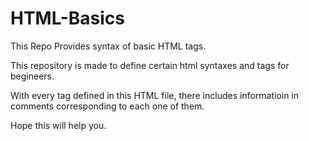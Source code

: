 # HTML-Basics
This Repo Provides syntax of basic HTML tags.

This repository is made to define certain html syntaxes and tags for begineers.

With every tag defined in this HTML file, there includes informatioin in comments corresponding to each one of them.

Hope this will help you.
